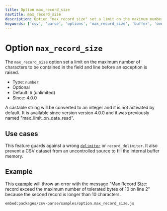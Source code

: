 ```yaml
---
title: Option max_record_size
navtitle: max_record_size
description: Option "max_record_size" set a limit on the maximum number of characters of a record.
keywords: ['csv', 'parse', 'options', 'max_record_size', 'buffer', 'overflow', 'security']
---
```


# Option `max_record_size`

The `max_record_size` option set a limit on the maximum number of characters to be contained in the field and line before an exception is raised.

* Type: `number`
* Optional
* Default: `0` (unlimited)
* Since: 4.0.0

A castable string will be converted to an integer and it is not activated by default. It is available since version version 4.0.0 and it was previously named "max_limit_on_data_read".

## Use cases

This feature guards against a wrong [`delimiter`](/parse/options/delimiter/) or `record_delimiter`. It also prevent a CSV dataset from an uncontrolled source to fill the internal buffer memory.

## Example

This [example](https://github.com/adaltas/node-csv/blob/master/packages/csv-parse/samples/option.max_record_size.js) will throw an error with the message "Max Record Size: record exceed the maximum number of tolerated bytes of 10 on line 2" because the second record is longer than 10 characters.

`embed:packages/csv-parse/samples/option.max_record_size.js`
